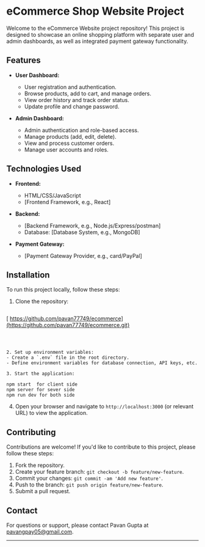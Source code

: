 
# eCommerce Shop Website Project

Welcome to the eCommerce Website project repository! This project is designed to showcase an online shopping platform with separate user and admin dashboards, as well as integrated payment gateway functionality.

## Features

- **User Dashboard:**
  - User registration and authentication.
  - Browse products, add to cart, and manage orders.
  - View order history and track order status.
  - Update profile and change password.

- **Admin Dashboard:**
  - Admin authentication and role-based access.
  - Manage products (add, edit, delete).
  - View and process customer orders.
  - Manage user accounts and roles.


## Technologies Used

- **Frontend:**
  - HTML/CSS/JavaScript
  - [Frontend Framework, e.g., React]

- **Backend:**
  - [Backend Framework, e.g., Node.js/Express/postman]
  - Database: [Database System, e.g., MongoDB]

- **Payment Gateway:**
  - [Payment Gateway Provider, e.g., card/PayPal]

## Installation

To run this project locally, follow these steps:

1. Clone the repository:
   ```
[  https://github.com/pavan77749/ecommerce](https://github.com/pavan77749/ecommerce.git)
   ```



2. Set up environment variables:
   - Create a `.env` file in the root directory.
   - Define environment variables for database connection, API keys, etc.

3. Start the application:
   
 npm start  for client side
   npm server for sever side
   npm run dev for both side
   ```

4. Open your browser and navigate to `http://localhost:3000` (or relevant URL) to view the application.

## Contributing

Contributions are welcome! If you'd like to contribute to this project, please follow these steps:

1. Fork the repository.
2. Create your feature branch: `git checkout -b feature/new-feature`.
3. Commit your changes: `git commit -am 'Add new feature'`.
4. Push to the branch: `git push origin feature/new-feature`.
5. Submit a pull request.



## Contact

For questions or support, please contact Pavan Gupta at pavangpay05@gmail.com.

---

